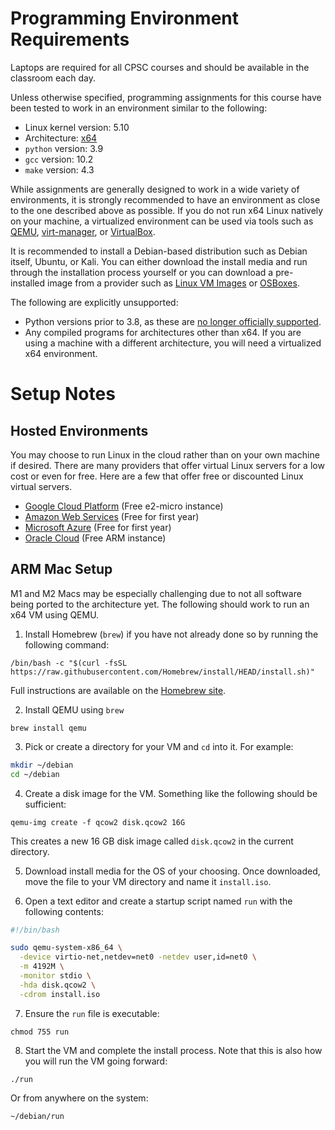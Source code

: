 Programming Environment Requirements
====================================

Laptops are required for all CPSC courses and should be available in the classroom each day.

Unless otherwise specified, programming assignments for this course have been tested to work in an environment similar to the following:

- Linux kernel version: 5.10
- Architecture: [x64](https://en.wikipedia.org/wiki/X86-64)
- `python` version: 3.9
- `gcc` version: 10.2
- `make` version: 4.3

While assignments are generally designed to work in a wide variety of environments, it is strongly recommended to have an environment as close to the one described above as possible. If you do not run x64 Linux natively on your machine, a virtualized environment can be used via tools such as [QEMU](https://www.qemu.org/), [virt-manager](https://virt-manager.org/), or [VirtualBox](https://www.virtualbox.org/).

It is recommended to install a Debian-based distribution such as Debian itself, Ubuntu, or Kali. You can either download the install media and run through the installation process yourself or you can download a pre-installed image from a provider such as [Linux VM Images](https://www.linuxvmimages.com/)  or [OSBoxes](https://www.osboxes.org/).

The following are explicitly unsupported:

- Python versions prior to 3.8, as these are [no longer officially supported](https://devguide.python.org/versions/).
- Any compiled programs for architectures other than x64. If you are using a machine with a different architecture, you will need a virtualized x64 environment.

Setup Notes
===========

Hosted Environments
-------------------

You may choose to run Linux in the cloud rather than on your own machine if desired. There are many providers that offer virtual Linux servers for a low cost or even for free. Here are a few that offer free or discounted Linux virtual servers.

- [Google Cloud Platform](https://cloud.google.com/) (Free e2-micro instance)
- [Amazon Web Services](https://aws.amazon.com/) (Free for first year)
- [Microsoft Azure](https://azure.microsoft.com/) (Free for first year)
- [Oracle Cloud](https://www.oracle.com/cloud/) (Free ARM instance)

ARM Mac Setup
-------------

M1 and M2 Macs may be especially challenging due to not all software being ported to the architecture yet. The following should work to run an x64 VM using QEMU.

1. Install Homebrew (`brew`) if you have not already done so by running the following command:

```
/bin/bash -c "$(curl -fsSL https://raw.githubusercontent.com/Homebrew/install/HEAD/install.sh)"
```

Full instructions are available on the [Homebrew site](https://brew.sh/).

2. Install QEMU using `brew`

```
brew install qemu
```

3. Pick or create a directory for your VM and `cd` into it. For example:

```sh
mkdir ~/debian
cd ~/debian
```

4. Create a disk image for the VM. Something like the following should be sufficient:

```
qemu-img create -f qcow2 disk.qcow2 16G
```

This creates a new 16 GB disk image called `disk.qcow2` in the current directory.

5. Download install media for the OS of your choosing. Once downloaded, move the file to your VM directory and name it `install.iso`.

6. Open a text editor and create a startup script named `run` with the following contents:

```sh
#!/bin/bash

sudo qemu-system-x86_64 \
  -device virtio-net,netdev=net0 -netdev user,id=net0 \
  -m 4192M \
  -monitor stdio \
  -hda disk.qcow2 \
  -cdrom install.iso
```

7. Ensure the `run` file is executable:

```
chmod 755 run
```

8. Start the VM and complete the install process. Note that this is also how you will run the VM going forward:

```
./run
```

Or from anywhere on the system:

```
~/debian/run
```

